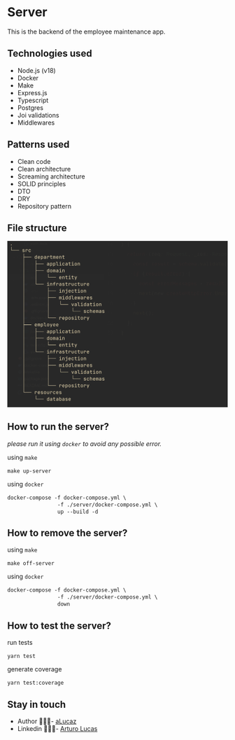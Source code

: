 # Server

This is the backend of the employee maintenance app.

## Technologies used

- Node.js (v18)
- Docker
- Make
- Express.js
- Typescript
- Postgres
- Joi validations
- Middlewares

## Patterns used

- Clean code
- Clean architecture
- Screaming architecture
- SOLID principles
- DTO
- DRY
- Repository pattern

## File structure

![structure](./assets/image.png)

## How to run the server?

*please run it using `docker` to avoid any possible error.*

using `make`
```shell
make up-server
```

using `docker`
```shell
docker-compose -f docker-compose.yml \
                -f ./server/docker-compose.yml \
                up --build -d
```

## How to remove the server?

using `make`
```shell
make off-server
```

using `docker`
```shell
docker-compose -f docker-compose.yml \
                -f ./server/docker-compose.yml \
                down
```

## How to test the server?

run tests
```shell
yarn test
```

generate coverage
```shell
yarn test:coverage
```

## Stay in touch

- Author 👷🏾‍♂️- [aLucaz](https://github.com/aLucaz)
- Linkedin 🧛🏾‍♂️- [Arturo Lucas](https://www.linkedin.com/in/arturo-lucas/)

